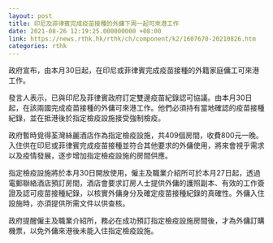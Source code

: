 ```yaml
---
layout: post
title: 印尼及菲律賓完成疫苗接種的外傭下周一起可來港工作
date: 2021-08-26 12:19:25.000000000 +08:00
link: https://news.rthk.hk/rthk/ch/component/k2/1607670-20210826.htm
categories: rthk
---
```


政府宣布，由本月30日起，在印尼或菲律賓完成疫苗接種的外籍家庭傭工可來港工作。

發言人表示，已與印尼及菲律賓政府訂定雙邊疫苗紀錄認可協議。由本月30日起，在該兩國完成疫苗接種的外傭可來港工作。他們必須持有當地確認的疫苗接種紀錄，並在抵港後於指定檢疫設施接受強制檢疫。

政府暫時覓得荃灣絲麗酒店作為指定檢疫設施，共409個房間，收費800元一晚。入住供在印尼或菲律賓完成疫苗接種並符合其他要求的外傭使用，將來會視乎需求以及疫情發展，逐步增加指定檢疫設施的房間供應。

指定檢疫設施將於本月30日開放使用，僱主及職業介紹所可於本月27日起，透過電郵聯絡酒店預訂房間，酒店會要求訂房人士提供外傭的護照副本、有效的工作簽證及認可疫苗接種紀錄，以核實外傭身分及確定疫苗接種紀錄的真確性。外傭入住設施時，亦須提供所需文件以供查核。

政府提醒僱主及職業介紹所，務必在成功預訂指定檢疫設施房間後，才為外傭訂購機票，以免外傭來港後未能入住指定檢疫設施。
